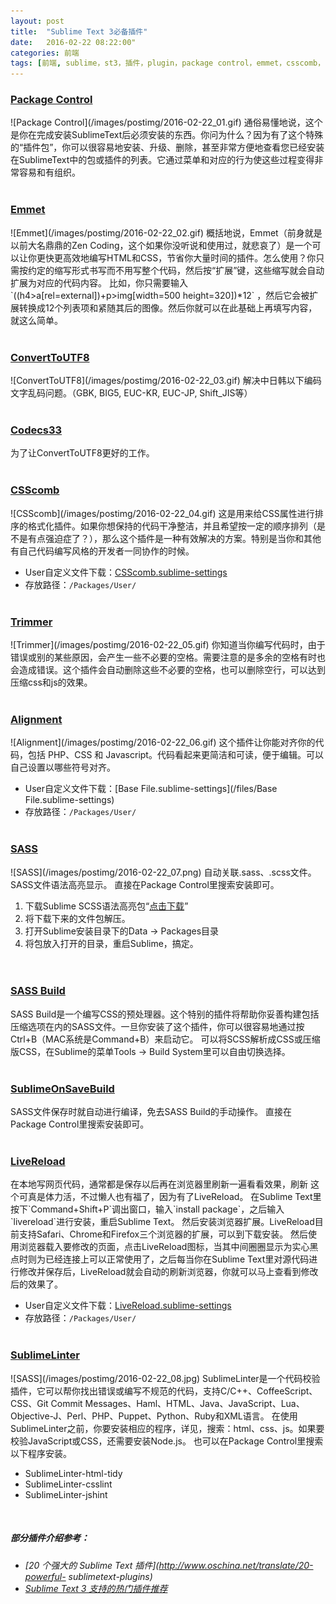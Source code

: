 ```yaml
---
layout: post
title:  "Sublime Text 3必备插件"
date:   2016-02-22 08:22:00"
categories: 前端
tags: [前端, sublime，st3，插件，plugin，package control，emmet，csscomb，utf8，trimmer，alignment，sass，scss，livereload，linter]
---
```


<h3><a href="https://packagecontrol.io/installation" target="_blank">Package Control</a></h3>  
![Package Control](/images/postimg/2016-02-22_01.gif)  
通俗易懂地说，这个是你在完成安装SublimeText后必须安装的东西。你问为什么？因为有了这个特殊的“插件包”，你可以很容易地安装、升级、删除，甚至非常方便地查看您已经安装在SublimeText中的包或插件的列表。它通过菜单和对应的行为使这些过程变得非常容易和有组织。
<br><br>

<h3><a href="http://emmet.io/" target="_blank">Emmet</a></h3>  
![Emmet](/images/postimg/2016-02-22_02.gif)  
概括地说，Emmet（前身就是以前大名鼎鼎的Zen Coding，这个如果你没听说和使用过，就悲哀了）是一个可以让你更快更高效地编写HTML和CSS，节省你大量时间的插件。怎么使用？你只需按约定的缩写形式书写而不用写整个代码，然后按“扩展”键，这些缩写就会自动扩展为对应的代码内容。 比如，你只需要输入 `((h4>a[rel=external])+p>img[width=500 height=320])*12` ，然后它会被扩展转换成12个列表项和紧随其后的图像。然后你就可以在此基础上再填写内容，就这么简单。 
<br><br>

<h3><a href="https://packagecontrol.io/packages/ConvertToUTF8" target="_blank">ConvertToUTF8</a></h3>  
![ConvertToUTF8](/images/postimg/2016-02-22_03.gif)  
解决中日韩以下编码文字乱码问题。（GBK, BIG5, EUC-KR, EUC-JP, Shift_JIS等）
<br><br>

<h3><a href="https://packagecontrol.io/packages/Codecs33" target="_blank">Codecs33</a></h3>  
为了让ConvertToUTF8更好的工作。
<br><br>

<h3><a href="http://csscomb.com/" target="_blank">CSScomb</a></h3>  
![CSScomb](/images/postimg/2016-02-22_04.gif)  
这是用来给CSS属性进行排序的格式化插件。如果你想保持的代码干净整洁，并且希望按一定的顺序排列（是不是有点强迫症了？），那么这个插件是一种有效解决的方案。特别是当你和其他有自己代码编写风格的开发者一同协作的时候。  

* User自定义文件下载：[CSScomb.sublime-settings](/files/CSScomb.sublime-settings)
* 存放路径：`/Packages/User/`
<br><br>

<h3><a href="https://github.com/jonlabelle/Trimmer" target="_blank">Trimmer</a></h3>  
![Trimmer](/images/postimg/2016-02-22_05.gif)  
你知道当你编写代码时，由于错误或别的某些原因，会产生一些不必要的空格。需要注意的是多余的空格有时也会造成错误。这个插件会自动删除这些不必要的空格，也可以删除空行，可以达到压缩css和js的效果。
<br><br>

<h3><a href="https://github.com/wbond/sublime_alignment" target="_blank">Alignment</a></h3>  
![Alignment](/images/postimg/2016-02-22_06.gif)  
这个插件让你能对齐你的代码，包括 PHP、CSS 和 Javascript。代码看起来更简洁和可读，便于编辑。可以自己设置以哪些符号对齐。

* User自定义文件下载：[Base File.sublime-settings](/files/Base File.sublime-settings)
* 存放路径：`/Packages/User/`
<br><br>

<h3><a href="https://github.com/kuroir/SCSS.tmbundle/zipball/SublimeText2" target="_blank">SASS</a></h3>  
![SASS](/images/postimg/2016-02-22_07.png)  
自动关联.sass、.scss文件。SASS文件语法高亮显示。  
直接在Package Control里搜索安装即可。  

1. 下载Sublime SCSS语法高亮包“[点击下载](https://github.com/kuroir/SCSS.tmbundle/zipball/SublimeText2)”
2. 将下载下来的文件包解压。
3. 打开Sublime安装目录下的Data → Packages目录
4. 将包放入打开的目录，重启Sublime，搞定。  
<br><br>

<h3><a href="https://github.com/jaumefontal/SASS-Build-SublimeText2" target="_blank">SASS Build</a></h3>  
SASS Build是一个编写CSS的预处理器。这个特别的插件将帮助你妥善构建包括压缩选项在内的SASS文件。一旦你安装了这个插件，你可以很容易地通过按Ctrl+B（MAC系统是Command+B）来启动它。   
可以将SCSS解析成CSS或压缩版CSS，在Sublime的菜单Tools → Build System里可以自由切换选择。
<br><br>

<h3><a href="https://github.com/alexnj/SublimeOnSaveBuild" target="_blank">SublimeOnSaveBuild</a></h3>  
SASS文件保存时就自动进行编译，免去SASS Build的手动操作。  
直接在Package Control里搜索安装即可。  
<br><br>

<h3><a href="https://github.com/livereload/LiveReload" target="_blank">LiveReload</a></h3>  
在本地写网页代码，通常都是保存以后再在浏览器里刷新一遍看看效果，刷新
这个可真是体力活，不过懒人也有福了，因为有了LiveReload。  
在Sublime Text里按下`Command+Shift+P`调出窗口，输入`install package`，之后输入`livereload`进行安装，重启Sublime Text。
然后安装浏览器扩展。LiveReload目前支持Safari、Chrome和Firefox三个浏览器的扩展，可以到<http://feedback.livereload.com/knowledgebase/articles/86242-how-do-i-install-and-use-the-browser-extensions->下载安装。
然后使用浏览器载入要修改的页面，点击LiveReload图标，当其中间圈圈显示为实心黑点时则为已经连接上可以正常使用了，之后每当你在Sublime Text里对源代码进行修改并保存后，LiveReload就会自动的刷新浏览器，你就可以马上查看到修改后的效果了。  

* User自定义文件下载：[LiveReload.sublime-settings](/files/LiveReload.sublime-settings)
* 存放路径：`/Packages/User/`
<br><br>

<h3><a href="https://github.com/SublimeLinter/SublimeLinter/tree/sublime-text-3" target="_blank">SublimeLinter</a></h3>  
![SASS](/images/postimg/2016-02-22_08.jpg)  
SublimeLinter是一个代码校验插件，它可以帮你找出错误或编写不规范的代码，支持C/C++、CoffeeScript、CSS、Git Commit Messages、Haml、HTML、Java、JavaScript、Lua、Objective-J、Perl、PHP、Puppet、Python、Ruby和XML语言。   
在使用SublimeLinter之前，你要安装相应的程序，详见<https://github.com/SublimeLinter/>，搜索：html、css、js。如果要校验JavaScript或CSS，还需要安装Node.js。
也可以在Package Control里搜索以下程序安装。

* SublimeLinter-html-tidy
* SublimeLinter-csslint
* SublimeLinter-jshint

<br>

<h5>部分插件介绍参考：</h5>

* _[20 个强大的 Sublime Text 插件](http://www.oschina.net/translate/20-powerful-
sublimetext-plugins)_
* _[Sublime Text 3 支持的热门插件推荐](http://www.imjeff.cn/blog/146/)_
	
	